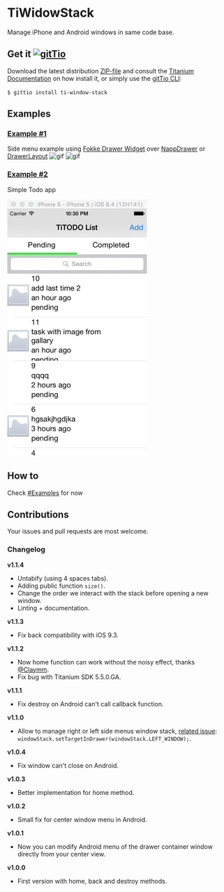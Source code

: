 # TiWidowStack

Manage iPhone and Android windows in same code base.

## Get it [![gitTio](http://gitt.io/badge.svg)](http://gitt.io/component/ti-window-stack)

Download the latest distribution [ZIP-file](https://github.com/HazemKhaled/TiWidowStack/releases) and consult the [Titanium Documentation](http://docs.appcelerator.com/titanium/latest/#!/guide/Using_a_Module) on how install it, or simply use the [gitTio CLI](http://gitt.io/cli):

`$ gittio install ti-window-stack`

## Examples

### [Example #1](https://github.com/HazemKhaled/SideMenu-with-NavigationWindow-for-Titanium)

Side menu example using [Fokke Drawer Widget](http://gitt.io/component/nl.fokkezb.drawer) over [NappDrawer](http://gitt.io/component/dk.napp.drawer) or [DrawerLayout](https://github.com/manumaticx/Ti.DrawerLayout) ![gif](https://raw.githubusercontent.com/hazemkhaled/SideMenu-with-NavigationWindow-for-Titanium/master/screens/iphone.gif) ![gif](https://raw.githubusercontent.com/hazemkhaled/SideMenu-with-NavigationWindow-for-Titanium/master/screens/android.gif)

### [Example #2](https://github.com/HazemKhaled/TiTODOs)

Simple Todo app

![gif](https://raw.githubusercontent.com/hazemkhaled/TiTODOs/master/screen.gif)

## How to

Check [#Examples](#examples) for now

## Contributions

Your issues and pull requests are most welcome.

### Changelog

**v1.1.4**

* Untabify (using 4 spaces tabs).
* Adding public function `size()`.
* Change the order we interact with the stack before opening a new window.
* Linting + documentation.

**v1.1.3**

* Fix back compatibility with iOS 9.3.

**v1.1.2**

* Now home function can work without the noisy effect, thanks [@Claymm](https://github.com/Claymm).
* Fix bug with Titanium SDK 5.5.0.GA.

**v1.1.1**

* Fix destroy on Android can't call callback function.

**v1.1.0**

* Allow to manage right or left side menus window stack, [related issue](https://github.com/viezel/NappDrawer/issues/188): `windowStack.setTargetInDrawer(windowStack.LEFT_WINDOW);`.

**v1.0.4**

* Fix window can't close on Android.

**v1.0.3**

* Better implementation for home method.

**v1.0.2**

* Small fix for center window menu in Android.

**v1.0.1**

* Now you can modify Android menu of the drawer container window directly from your center view.

**v1.0.0**

* First version with home, back and destroy methods.
